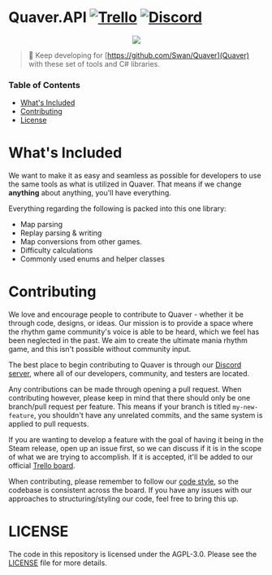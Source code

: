# Quaver.API [![Trello](https://img.shields.io/badge/Trello-Roadmap-blue.svg)](https://trello.com/b/QVbVwKN1/quaver-client) [![Discord](https://discordapp.com/api/guilds/354206121386573824/widget.png?style=shield)](https://discord.gg/nJa8VFr)

<p align="center"> 
  <img src="https://eggplants.org/9du6q8.jpg">
</p>

>📖 Keep developing for [https://github.com/Swan/Quaver](Quaver) with these set of tools and C# libraries.

### Table of Contents ###
* [What's Included](https://github.com/Swan/Quaver-API#whats-included)
* [Contributing](https://github.com/Swan/Quaver-API#contributing)
* [License](https://github.com/Swan/Quaver-API#license)

# What's Included
We want to make it as easy and seamless as possible for developers to use the same tools as what is utilized in Quaver. That means if we change **anything** about anything, you'll have everything.

Everything regarding the following is packed into this one library:

* Map parsing
* Replay parsing & writing
* Map conversions from other games.
* Difficulty calculations
* Commonly used enums and helper classes

# Contributing 
We love and encourage people to contribute to Quaver - whether it be through code, designs, or ideas. Our mission is to provide a space where the rhythm game community's voice is able to be heard, which we feel has been neglected in the past. We aim to create the ultimate mania rhythm game, and this isn't possible without community input.

The best place to begin contributing to Quaver is through our [Discord server](https://discord.gg/nJa8VFr), where all of our developers, community, and testers are located.

Any contributions can be made through opening a pull request. When contributing however, please keep in mind that there should only be one branch/pull request per feature. This means if your branch is titled `my-new-feature`, you shouldn't have any unrelated commits, and the same system is applied to pull requests.

If you are wanting to develop a feature with the goal of having it being in the Steam release, open up an issue first, so we can discuss if it is in the scope of what we are trying to accomplish. If it is accepted, it'll be added to our official [Trello board](https://trello.com/b/QVbVwKN1/quaver-client). 

When contributing, please remember to follow our [code style](https://github.com/Swan/Quaver/blob/release/CODESTYLE.md), so the codebase is consistent across the board. If you have any issues with our approaches to structuring/styling our code, feel free to bring this up.

# LICENSE
The code in this repository is licensed under the AGPL-3.0. Please see the [LICENSE](https://github.com/Swan/Quaver-API/blob/master/LICENSE) file for more details.
